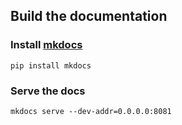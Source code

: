 ## Build the documentation

### Install [mkdocs](http://www.mkdocs.org/)

```
pip install mkdocs
```

### Serve the docs

```
mkdocs serve --dev-addr=0.0.0.0:8081
```

